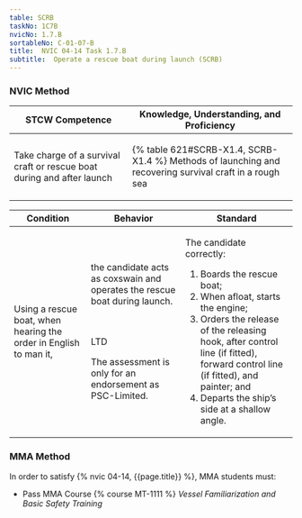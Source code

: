 ```yaml
---
table: SCRB
taskNo: 1C7B
nvicNo: 1.7.B 
sortableNo: C-01-07-B
title:  NVIC 04-14 Task 1.7.B 
subtitle:  Operate a rescue boat during launch (SCRB)
---
```






### NVIC Method

<a style="display:none;" onclick="togglevisibility('nvic_methods')" >Show NVIC method.</a>

<div id='nvic_methods' class='show'>

<table>
<thead>
<tr>
<th class='forty'> STCW Competence </th>
<th class='sixty'> Knowledge, Understanding, and Proficiency </th>
</tr>
</thead>

<tbody>
<tr><td markdown='1'>

Take charge of a survival craft or rescue boat during and after launch

</td><td markdown='1'>

{% table 621#SCRB-X1.4, SCRB-X1.4 %} Methods of launching and recovering survival craft in a rough sea

</td></tr>


</tbody>
</table>


<table>
<thead>
<tr><th class='twenty'>  Condition </th><th class='twenty'> Behavior </th><th  class='sixty'>Standard </th></tr>
</thead>
<tbody >



<tr><td markdown='1'>

Using a rescue boat, when hearing the order in English to man it,

</td><td markdown='1'>

the candidate acts as coxswain and operates the rescue boat during launch.

<br>

<div class="tooltip" markdown='1'>

LTD

The assessment is only for an endorsement as PSC-Limited.

</div>


</td><td markdown='1'>

The candidate correctly:

1. Boards the rescue boat;
2. When afloat, starts the engine;
3. Orders the release of the releasing hook, after control line (if fitted), forward control line (if fitted), and painter; and 
4. Departs the ship’s side at a shallow angle. 

</td></tr>
</tbody>
</table>
</div>


### MMA Method

In order to satisfy  {% nvic 04-14, {{page.title}}  %}, MMA students must:

* Pass MMA Course {% course MT-1111 %}  *Vessel Familiarization and Basic Safety Training*